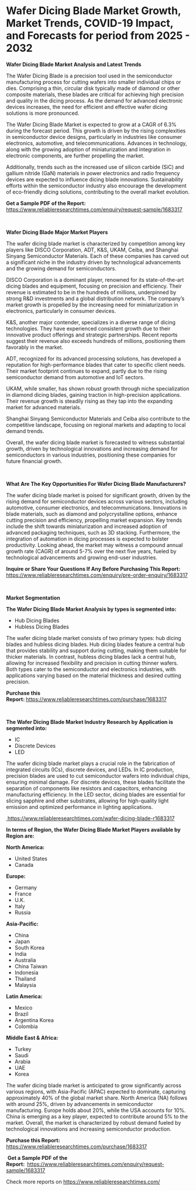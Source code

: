<p><h1>Wafer Dicing Blade Market Growth, Market Trends, COVID-19 Impact, and Forecasts for period from 2025 - 2032</h1></p><p><strong>Wafer Dicing Blade Market Analysis and Latest Trends</strong></p>
<p><p>The Wafer Dicing Blade is a precision tool used in the semiconductor manufacturing process for cutting wafers into smaller individual chips or dies. Comprising a thin, circular disk typically made of diamond or other composite materials, these blades are critical for achieving high precision and quality in the dicing process. As the demand for advanced electronic devices increases, the need for efficient and effective wafer dicing solutions is more pronounced.</p><p>The Wafer Dicing Blade Market is expected to grow at a CAGR of 6.3% during the forecast period. This growth is driven by the rising complexities in semiconductor device designs, particularly in industries like consumer electronics, automotive, and telecommunications. Advances in technology, along with the growing adoption of miniaturization and integration in electronic components, are further propelling the market. </p><p>Additionally, trends such as the increased use of silicon carbide (SiC) and gallium nitride (GaN) materials in power electronics and radio frequency devices are expected to influence dicing blade innovations. Sustainability efforts within the semiconductor industry also encourage the development of eco-friendly dicing solutions, contributing to the overall market evolution.</p></p>
<p><strong>Get a Sample PDF of the Report:&nbsp;</strong> <a href="https://www.reliableresearchtimes.com/enquiry/request-sample/1683317?utm_campaign=2719&utm_medium=2&utm_source=Github&utm_content=ia&utm_term=26032025&utm_id=wafer-dicing-blade">https://www.reliableresearchtimes.com/enquiry/request-sample/1683317</a></p>
<p>&nbsp;</p>
<p><strong>Wafer Dicing Blade Major Market Players</strong></p>
<p><p>The wafer dicing blade market is characterized by competition among key players like DISCO Corporation, ADT, K&S, UKAM, Ceiba, and Shanghai Sinyang Semiconductor Materials. Each of these companies has carved out a significant niche in the industry driven by technological advancements and the growing demand for semiconductors.</p><p>DISCO Corporation is a dominant player, renowned for its state-of-the-art dicing blades and equipment, focusing on precision and efficiency. Their revenue is estimated to be in the hundreds of millions, underpinned by strong R&D investments and a global distribution network. The company’s market growth is propelled by the increasing need for miniaturization in electronics, particularly in consumer devices.</p><p>K&S, another major contender, specializes in a diverse range of dicing technologies. They have experienced consistent growth due to their innovative product offerings and strategic partnerships. Recent reports suggest their revenue also exceeds hundreds of millions, positioning them favorably in the market.</p><p>ADT, recognized for its advanced processing solutions, has developed a reputation for high-performance blades that cater to specific client needs. Their market footprint continues to expand, partly due to the rising semiconductor demand from automotive and IoT sectors.</p><p>UKAM, while smaller, has shown robust growth through niche specialization in diamond dicing blades, gaining traction in high-precision applications. Their revenue growth is steadily rising as they tap into the expanding market for advanced materials.</p><p>Shanghai Sinyang Semiconductor Materials and Ceiba also contribute to the competitive landscape, focusing on regional markets and adapting to local demand trends.</p><p>Overall, the wafer dicing blade market is forecasted to witness substantial growth, driven by technological innovations and increasing demand for semiconductors in various industries, positioning these companies for future financial growth.</p></p>
<p>&nbsp;</p>
<p><strong>What Are The Key Opportunities For Wafer Dicing Blade Manufacturers?</strong></p>
<p><p>The wafer dicing blade market is poised for significant growth, driven by the rising demand for semiconductor devices across various sectors, including automotive, consumer electronics, and telecommunications. Innovations in blade materials, such as diamond and polycrystalline options, enhance cutting precision and efficiency, propelling market expansion. Key trends include the shift towards miniaturization and increased adoption of advanced packaging techniques, such as 3D stacking. Furthermore, the integration of automation in dicing processes is expected to bolster productivity. Looking ahead, the market may witness a compound annual growth rate (CAGR) of around 5-7% over the next five years, fueled by technological advancements and growing end-user industries.</p></p>
<p><strong>Inquire or Share Your Questions If Any Before Purchasing This Report:</strong> <a href="https://www.reliableresearchtimes.com/enquiry/pre-order-enquiry/1683317?utm_campaign=2719&utm_medium=2&utm_source=Github&utm_content=ia&utm_term=26032025&utm_id=wafer-dicing-blade">https://www.reliableresearchtimes.com/enquiry/pre-order-enquiry/1683317</a></p>
<p>&nbsp;</p>
<p><strong>Market Segmentation</strong></p>
<p><strong>The Wafer Dicing Blade Market Analysis by types is segmented into:</strong></p>
<p><ul><li>Hub Dicing Blades</li><li>Hubless Dicing Blades</li></ul></p>
<p><p>The wafer dicing blade market consists of two primary types: hub dicing blades and hubless dicing blades. Hub dicing blades feature a central hub that provides stability and support during cutting, making them suitable for thicker materials. In contrast, hubless dicing blades lack a central hub, allowing for increased flexibility and precision in cutting thinner wafers. Both types cater to the semiconductor and electronics industries, with applications varying based on the material thickness and desired cutting precision.</p></p>
<p><strong>Purchase this Report:&nbsp;</strong><a href="https://www.reliableresearchtimes.com/purchase/1683317?utm_campaign=2719&utm_medium=2&utm_source=Github&utm_content=ia&utm_term=26032025&utm_id=wafer-dicing-blade">https://www.reliableresearchtimes.com/purchase/1683317</a></p>
<p>&nbsp;</p>
<p><strong>The Wafer Dicing Blade Market Industry Research by Application is segmented into:</strong></p>
<p><ul><li>IC</li><li>Discrete Devices</li><li>LED</li></ul></p>
<p><p>The wafer dicing blade market plays a crucial role in the fabrication of integrated circuits (ICs), discrete devices, and LEDs. In IC production, precision blades are used to cut semiconductor wafers into individual chips, ensuring minimal damage. For discrete devices, these blades facilitate the separation of components like resistors and capacitors, enhancing manufacturing efficiency. In the LED sector, dicing blades are essential for slicing sapphire and other substrates, allowing for high-quality light emission and optimized performance in lighting applications.</p></p>
<p><a href="https://www.reliableresearchtimes.com/wafer-dicing-blade-r1683317?utm_campaign=2719&utm_medium=2&utm_source=Github&utm_content=ia&utm_term=26032025&utm_id=wafer-dicing-blade">&nbsp;https://www.reliableresearchtimes.com/wafer-dicing-blade-r1683317</a></p>
<p><strong>In terms of Region, the Wafer Dicing Blade Market Players available by Region are:</strong></p>
<p>
    <p> <strong> North America: </strong>
        <ul>
            <li>United States</li>
            <li>Canada</li>
        </ul>
        </p> 
    <p> <strong> Europe: </strong>
        <ul>
            <li>Germany</li>
            <li>France</li>
            <li>U.K.</li>
            <li>Italy</li>
            <li>Russia</li>
        </ul>
        </p> 
    <p> <strong> Asia-Pacific: </strong>
        <ul>
            <li>China</li>
            <li>Japan</li>
            <li>South Korea</li>
            <li>India</li>
            <li>Australia</li>
            <li>China Taiwan</li>
            <li>Indonesia</li>
            <li>Thailand</li>
            <li>Malaysia</li>
        </ul>
        </p> 
    <p> <strong> Latin America: </strong>
        <ul>
            <li>Mexico</li>
            <li>Brazil</li>
            <li>Argentina Korea</li>
            <li>Colombia</li>
        </ul>
        </p> 
    <p> <strong> Middle East & Africa: </strong>
        <ul>
            <li>Turkey</li>
            <li>Saudi</li>
            <li>Arabia</li>
            <li>UAE</li>
            <li>Korea</li>
        </ul>
    </p>
    </p>
<p><p>The wafer dicing blade market is anticipated to grow significantly across various regions, with Asia-Pacific (APAC) expected to dominate, capturing approximately 40% of the global market share. North America (NA) follows with around 25%, driven by advancements in semiconductor manufacturing. Europe holds about 20%, while the USA accounts for 10%. China is emerging as a key player, expected to contribute around 5% to the market. Overall, the market is characterized by robust demand fueled by technological innovations and increasing semiconductor production.</p></p>
<p><strong>Purchase this Report: </strong><a href="https://www.reliableresearchtimes.com/purchase/1683317?utm_campaign=2719&utm_medium=2&utm_source=Github&utm_content=ia&utm_term=26032025&utm_id=wafer-dicing-blade">https://www.reliableresearchtimes.com/purchase/1683317</a></p>
<p>&nbsp;<strong>Get a Sample PDF of the Report:&nbsp;&nbsp;</strong><a href="https://www.reliableresearchtimes.com/enquiry/request-sample/1683317?utm_campaign=2719&utm_medium=2&utm_source=Github&utm_content=ia&utm_term=26032025&utm_id=wafer-dicing-blade">https://www.reliableresearchtimes.com/enquiry/request-sample/1683317</a></p>
<p><strong></strong></p>
<p>Check more reports on <a href="https://www.reliableresearchtimes.com/?utm_campaign=2719&utm_medium=2&utm_source=Github&utm_content=ia&utm_term=26032025&utm_id=wafer-dicing-blade">https://www.reliableresearchtimes.com/</a></p>